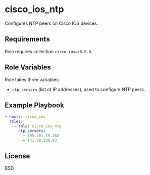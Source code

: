cisco_ios_ntp
================

Configures NTP peers on Cisco IOS devices.

Requirements
------------

Role requires collection `cisco.ios=>8.0.0`.

Role Variables
--------------

Role takes three variables:

- `ntp_servers` (list of IP addresses), used to configure NTP peers.

Example Playbook
----------------

```yaml
- hosts: cisco_ios
  roles:
    - role: cisco_ios_ntp
      ntp_servers:
        - 195.201.19.162
        - 141.98.136.83
```

License
-------

BSD
